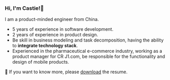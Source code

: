 ### Hi, I'm Castie!👋

I am a product-minded engineer from China.

- 5 years of experience in software development.
- 2 years of experience in product design.
- Be skill in business modeling and task decomposition, having the ability to **integrate technology stack**.
- Experienced in the pharmaceutical e-commerce industry, working as a product manager for CR J1.com, be responsible for the functionality and design of mobile products.

🔗 If you want to know more, please <a href="https://github.com/coderZsq/coderZsq/raw/master/RESUME.pdf" download="Resume-Zhu_Shuangquan.pdf">download</a> the resume.
